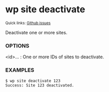 # wp site deactivate

<small>Quick links: <a href="https://github.com/issues?q=is%3Aopen+label%3Acommand%3Asite-deactivate+sort%3Aupdated-desc+org%3Awp-cli">Github issues</a></small>

Deactivate one or more sites.

### OPTIONS

&lt;id&gt;...
: One or more IDs of sites to deactivate.

### EXAMPLES

    $ wp site deactivate 123
    Success: Site 123 deactivated.




